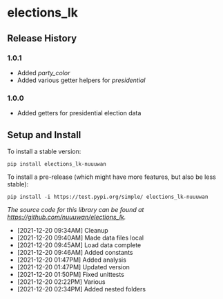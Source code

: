 # elections_lk

## Release History

### 1.0.1

* Added *party_color*
* Added various getter helpers for *presidential*

### 1.0.0

* Added getters for presidential election data

## Setup and Install

To install a stable version:

```
pip install elections_lk-nuuuwan
```

To install a pre-release (which might have more features, but also be
less stable):

```
pip install -i https://test.pypi.org/simple/ elections_lk-nuuuwan
```

*The source code for this library can be found at https://github.com/nuuuwan/elections_lk.*
  *  [2021-12-20 09:34AM] Cleanup
  *  [2021-12-20 09:40AM] Made data files local
  *  [2021-12-20 09:45AM] Load data complete
  *  [2021-12-20 09:46AM] Added constants
  *  [2021-12-20 01:47PM] Added analysis
  *  [2021-12-20 01:47PM] Updated version
  *  [2021-12-20 01:50PM] Fixed unittests
  *  [2021-12-20 02:22PM] Various
  *  [2021-12-20 02:34PM] Added nested folders
